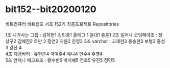 # bit152--bit20200120

비트컴퓨터 비트캠프 서초 152기 최종프로젝트 Repositories

	
1조 니가사는 그집 : 김하현1	김민종1	올레그 1	윤대1	중훈1	
2조 일어나 코딩해야조 :	정상구2	김혜진2	로만 2	정연2	지윤2	찬영2
3조 varchar :	고재현3	동송현3	보형3	종성3	강산 4	
4조 다금바리 :	유현준4	국여주4	예나4	연수4	주영4  	
5조 언제나 배고프조 :	황수빈5	박지혜5	건호5	유진5	정민5	
